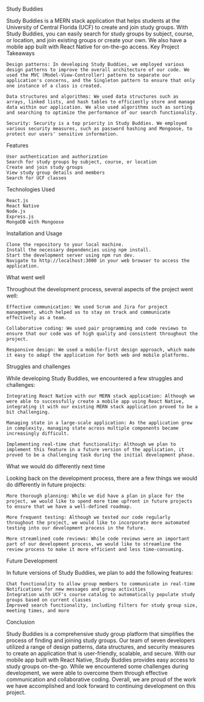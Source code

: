 Study Buddies

Study Buddies is a MERN stack application that helps students at the University of Central Florida (UCF) to create and join study groups. With Study Buddies, you can easily search for study groups by subject, course, or location, and join existing groups or create your own. We also have a mobile app built with React Native for on-the-go access.
Key Project Takeaways

    Design patterns: In developing Study Buddies, we employed various design patterns to improve the overall architecture of our code. We used the MVC (Model-View-Controller) pattern to separate our application's concerns, and the Singleton pattern to ensure that only one instance of a class is created.

    Data structures and algorithms: We used data structures such as arrays, linked lists, and hash tables to efficiently store and manage data within our application. We also used algorithms such as sorting and searching to optimize the performance of our search functionality.

    Security: Security is a top priority in Study Buddies. We employed various security measures, such as password hashing and Mongoose, to protect our users' sensitive information.

Features

    User authentication and authorization
    Search for study groups by subject, course, or location
    Create and join study groups
    View study group details and members
    Search for UCF classes

Technologies Used

    React.js
    React Native
    Node.js
    Express.js
    MongoDB with Mongoose

Installation and Usage

    Clone the repository to your local machine.
    Install the necessary dependencies using npm install.
    Start the development server using npm run dev.
    Navigate to http://localhost:3000 in your web browser to access the application.

What went well

Throughout the development process, several aspects of the project went well:

    Effective communication: We used Scrum and Jira for project management, which helped us to stay on track and communicate effectively as a team.

    Collaborative coding: We used pair programming and code reviews to ensure that our code was of high quality and consistent throughout the project.

    Responsive design: We used a mobile-first design approach, which made it easy to adapt the application for both web and mobile platforms.

Struggles and challenges

While developing Study Buddies, we encountered a few struggles and challenges:

    Integrating React Native with our MERN stack application: Although we were able to successfully create a mobile app using React Native, integrating it with our existing MERN stack application proved to be a bit challenging.

    Managing state in a large-scale application: As the application grew in complexity, managing state across multiple components became increasingly difficult.

    Implementing real-time chat functionality: Although we plan to implement this feature in a future version of the application, it proved to be a challenging task during the initial development phase.

What we would do differently next time

Looking back on the development process, there are a few things we would do differently in future projects:

    More thorough planning: While we did have a plan in place for the project, we would like to spend more time upfront in future projects to ensure that we have a well-defined roadmap.

    More frequent testing: Although we tested our code regularly throughout the project, we would like to incorporate more automated testing into our development process in the future.

    More streamlined code reviews: While code reviews were an important part of our development process, we would like to streamline the review process to make it more efficient and less time-consuming.

Future Development

In future versions of Study Buddies, we plan to add the following features:

    Chat functionality to allow group members to communicate in real-time
    Notifications for new messages and group activities
    Integration with UCF's course catalog to automatically populate study groups based on current classes
    Improved search functionality, including filters for study group size, meeting times, and more

Conclusion

Study Buddies is a comprehensive study group platform that simplifies the process of finding and joining study groups. Our team of seven developers utilized a range of design patterns, data structures, and security measures to create an application that is user-friendly, scalable, and secure. With our mobile app built with React Native, Study Buddies provides easy access to study groups on-the-go. While we encountered some challenges during development, we were able to overcome them through effective communication and collaborative coding. Overall, we are proud of the work we have accomplished and look forward to continuing development on this project.
